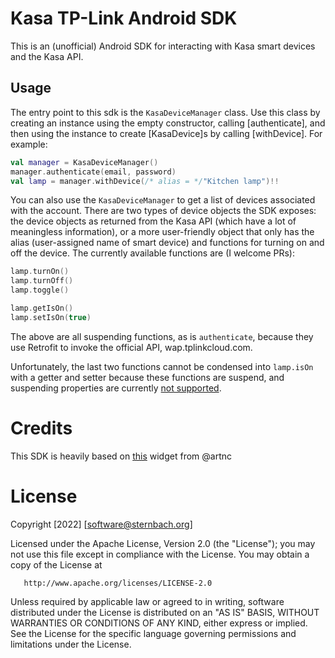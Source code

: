# Kasa TP-Link Android SDK
This is an (unofficial) Android SDK for interacting with Kasa smart devices and the Kasa API. 

## Usage

The entry point to this sdk is the `KasaDeviceManager` class. Use this class by creating an instance using the empty constructor, calling [authenticate], and then using the instance to create [KasaDevice]s by calling [withDevice]. For example:

```kotlin
val manager = KasaDeviceManager()
manager.authenticate(email, password)
val lamp = manager.withDevice(/* alias = */"Kitchen lamp")!!
```
You can also use the `KasaDeviceManager` to get a list of devices associated with the account. There are two types of device objects the SDK exposes: the device objects as returned from the Kasa API (which have a lot of meaningless information), or a more user-friendly object that only has the alias (user-assigned name of smart device) and functions for turning on and off the device. The currently available functions are (I welcome PRs):

```kotlin
lamp.turnOn()
lamp.turnOff()
lamp.toggle() 

lamp.getIsOn()
lamp.setIsOn(true)
```
The above are all suspending functions, as is `authenticate`, because they use Retrofit to invoke the official API, wap.tplinkcloud.com.

Unfortunately, the last two functions cannot be condensed into `lamp.isOn` with a getter and setter because these functions are suspend, and suspending properties are currently [not supported](https://youtrack.jetbrains.com/issue/KT-15555).

# Credits
This SDK is heavily based on [this](https://github.com/artnc/kasa-widget-android) widget from @artnc

# License
   Copyright [2022] [software@sternbach.org]

   Licensed under the Apache License, Version 2.0 (the "License");
   you may not use this file except in compliance with the License.
   You may obtain a copy of the License at

       http://www.apache.org/licenses/LICENSE-2.0

   Unless required by applicable law or agreed to in writing, software
   distributed under the License is distributed on an "AS IS" BASIS,
   WITHOUT WARRANTIES OR CONDITIONS OF ANY KIND, either express or implied.
   See the License for the specific language governing permissions and
   limitations under the License.

